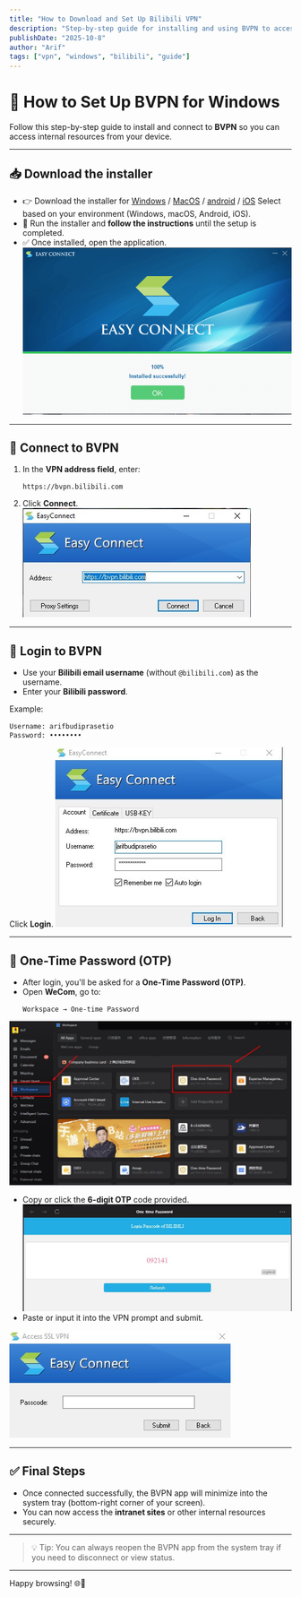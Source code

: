 ```yaml
---
title: "How to Download and Set Up Bilibili VPN"
description: "Step-by-step guide for installing and using BVPN to access the intranet on Windows."
publishDate: "2025-10-8"
author: "Arif"
tags: ["vpn", "windows", "bilibili", "guide"]
---
```


# 🚀 How to Set Up BVPN for Windows

Follow this step-by-step guide to install and connect to **BVPN** so you can access internal resources from your device.

---

## 📥 Download the installer

- 👉 Download the installer for [Windows](https://bvpn.bilibili.com/com/setup.html?4) / [MacOS](https://bvpn.bilibili.com/com/EasyConnect.dmg) / [android](http://bvpn.bilibili.com/com/EasyConnectPhone.apk) / [iOS](https://apps.apple.com/us/app/easyconnect/id440460214) Select based on your environment (Windows, macOS, Android, iOS).
- 💾 Run the installer and **follow the instructions** until the setup is completed.
- ✅ Once installed, open the application.
![My Screenshot](../../assets/images/vpn/1.jpg)
---

## 🔐 Connect to BVPN

1. In the **VPN address field**, enter:
   ```
   https://bvpn.bilibili.com
   ```
2. Click **Connect**.
![My Screenshot](../../assets/images/vpn/2.jpg)
---

## 👤 Login to BVPN

- Use your **Bilibili email username** (without `@bilibili.com`) as the username.
- Enter your **Bilibili password**.

Example:
```
Username: arifbudiprasetio
Password: ••••••••
```

Click **Login**.
![My Screenshot](../../assets/images/vpn/3.jpg)

---

## 🔑 One-Time Password (OTP)

- After login, you'll be asked for a **One-Time Password (OTP)**.
- Open **WeCom**, go to:
  ```
  Workspace → One-time Password
  ```

![My Screenshot](../../assets/images/vpn/4.jpg)


- Copy or click the **6-digit OTP** code provided.
![My Screenshot](../../assets/images/vpn/5.jpg)
- Paste or input it into the VPN prompt and submit.

![My Screenshot](../../assets/images/vpn/6.jpg)

---

## ✅ Final Steps

- Once connected successfully, the BVPN app will minimize into the system tray (bottom-right corner of your screen).
- You can now access the **intranet sites** or other internal resources securely.

---

> 💡 Tip: You can always reopen the BVPN app from the system tray if you need to disconnect or view status.

---

Happy browsing! 🌐🔐
